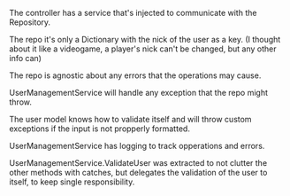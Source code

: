 The controller has a service that's injected to communicate with the Repository.

The repo it's only a Dictionary with the nick of the user as a key. (I thought about it like a videogame, a player's nick can't be changed, but any other info can)

The repo is agnostic about any errors that the operations may cause.

UserManagementService will handle any exception that the repo might throw.

The user model knows how to validate itself and will throw custom exceptions if the input is not propperly formatted.

UserManagementService has logging to track opperations and errors.

UserManagementService.ValidateUser was extracted to not clutter the other methods with catches, but delegates the validation of the user to itself, to keep single responsibility.
